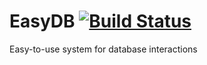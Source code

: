 # EasyDB [![Build Status](https://travis-ci.com/LorgeN/EasyDB.svg?token=Czruy3rBfriePkLQmxtX&branch=master)](https://travis-ci.com/LorgeN/EasyDB)

Easy-to-use system for database interactions
